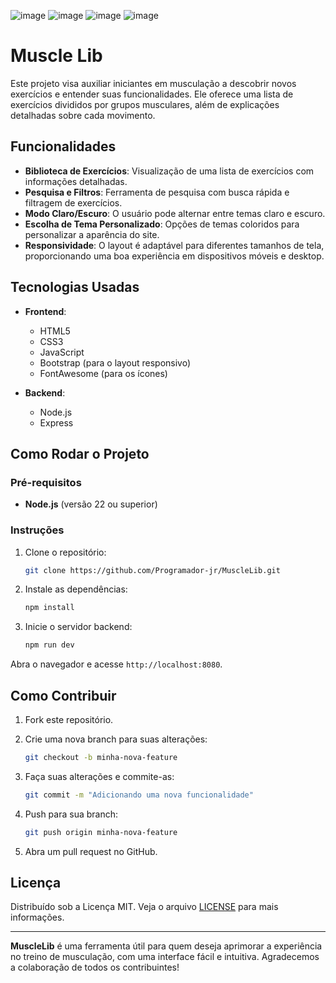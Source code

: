 ![image](https://img.shields.io/badge/Vercel-000000?style=for-the-badge&logo=vercel&logoColor=white) ![image](https://img.shields.io/badge/Bootstrap-563D7C?style=for-the-badge&logo=bootstrap&logoColor=white}) ![image](https://img.shields.io/badge/Node%20js-339933?style=for-the-badge&logo=nodedotjs&logoColor=white) ![image](https://img.shields.io/badge/Express%20js-000000?style=for-the-badge&logo=express&logoColor=white)

# Muscle Lib

Este projeto visa auxiliar iniciantes em musculação a descobrir novos exercícios e entender suas funcionalidades. Ele oferece uma lista de exercícios divididos por grupos musculares, além de explicações detalhadas sobre cada movimento.

## Funcionalidades

- **Biblioteca de Exercícios**: Visualização de uma lista de exercícios com informações detalhadas.
- **Pesquisa e Filtros**: Ferramenta de pesquisa com busca rápida e filtragem de exercícios.
- **Modo Claro/Escuro**: O usuário pode alternar entre temas claro e escuro.
- **Escolha de Tema Personalizado**: Opções de temas coloridos para personalizar a aparência do site.
- **Responsividade**: O layout é adaptável para diferentes tamanhos de tela, proporcionando uma boa experiência em dispositivos móveis e desktop.

## Tecnologias Usadas

- **Frontend**:
  - HTML5
  - CSS3
  - JavaScript
  - Bootstrap (para o layout responsivo)
  - FontAwesome (para os ícones)

- **Backend**:
  - Node.js
  - Express

## Como Rodar o Projeto

### Pré-requisitos

- **Node.js** (versão 22 ou superior)

### Instruções

1. Clone o repositório:
   ```bash
   git clone https://github.com/Programador-jr/MuscleLib.git
   ```

2. Instale as dependências:

   ```bash
   npm install
   ```

3. Inicie o servidor backend:

   ```bash
   npm run dev
   ```
   
Abra o navegador e acesse `http://localhost:8080`.

## Como Contribuir

1. Fork este repositório.
   
2. Crie uma nova branch para suas alterações:
   ```bash
   git checkout -b minha-nova-feature
   ```
4. Faça suas alterações e commite-as:
   ```bash
   git commit -m "Adicionando uma nova funcionalidade"
   ```
5. Push para sua branch:
   ```bash
   git push origin minha-nova-feature
   ```
6. Abra um pull request no GitHub.

## Licença

Distribuído sob a Licença MIT. Veja o arquivo [LICENSE](LICENSE) para mais informações.

---

**MuscleLib** é uma ferramenta útil para quem deseja aprimorar a experiência no treino de musculação, com uma interface fácil e intuitiva. Agradecemos a colaboração de todos os contribuintes!